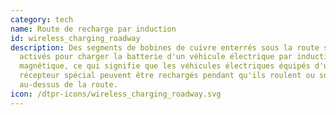 ```yaml
---
category: tech
name: Route de recharge par induction
id: wireless_charging_roadway
description: Des segments de bobines de cuivre enterrés sous la route sont
  activés pour charger la batterie d'un véhicule électrique par induction
  magnétique, ce qui signifie que les véhicules électriques équipés d'un
  récepteur spécial peuvent être rechargés pendant qu'ils roulent ou sont garés
  au-dessus de la route.
icon: /dtpr-icons/wireless_charging_roadway.svg
---
```

